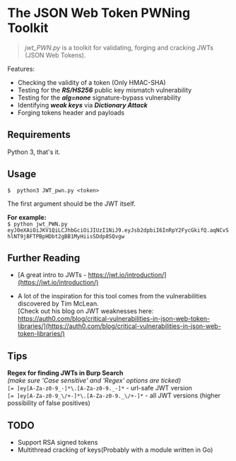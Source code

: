 # The JSON Web Token PWNing Toolkit
>*jwt_PWN.py* is a toolkit for validating, forging and cracking JWTs (JSON Web Tokens).  


Features:
- Checking the validity of a token (Only HMAC-SHA)
- Testing for the ***RS/HS256*** public key mismatch vulnerability
- Testing for the ***alg=none*** signature-bypass vulnerability
- Identifying ***weak keys*** via ***Dictionary Attack*** 
- Forging tokens header and payloads

## Requirements
Python 3, that's it.

## Usage
`$  python3 JWT_pwn.py <token>`  

The first argument should be the JWT itself.

**For example:**  
`$ python jwt_PWN.py eyJ0eXAiOiJKV1QiLCJhbGciOiJIUzI1NiJ9.eyJsb2dpbiI6InRpY2FycGkifQ.aqNCvShlNT9jBFTPBpHDbt2gBB1MyHiisSDdp8SQvgw`


## Further Reading
* [A great intro to JWTs - https://jwt.io/introduction/](https://jwt.io/introduction/)

* A lot of the inspiration for this tool comes from the vulnerabilities discovered by Tim McLean.  
[Check out his blog on JWT weaknesses here: https://auth0.com/blog/critical-vulnerabilities-in-json-web-token-libraries/](https://auth0.com/blog/critical-vulnerabilities-in-json-web-token-libraries/)

## Tips
**Regex for finding JWTs in Burp Search**  
*(make sure 'Case sensitive' and 'Regex' options are ticked)*  
`[= ]ey[A-Za-z0-9_-]*\.[A-Za-z0-9._-]*` - url-safe JWT version  
`[= ]ey[A-Za-z0-9_\/+-]*\.[A-Za-z0-9._\/+-]*` - all JWT versions (higher possibility of false positives)

## TODO
- Support RSA signed tokens
- Multithread cracking of keys(Probably with a module written in Go)